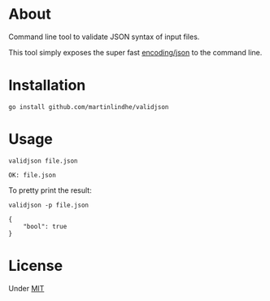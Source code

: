 # About

Command line tool to validate JSON syntax of input files.

This tool simply exposes the super fast [encoding/json](https://golang.org/pkg/encoding/json/) to the command line.


# Installation

    go install github.com/martinlindhe/validjson


# Usage

    validjson file.json

    OK: file.json

To pretty print the result:

    validjson -p file.json

    {
        "bool": true
    }


# License

Under [MIT](LICENSE)
